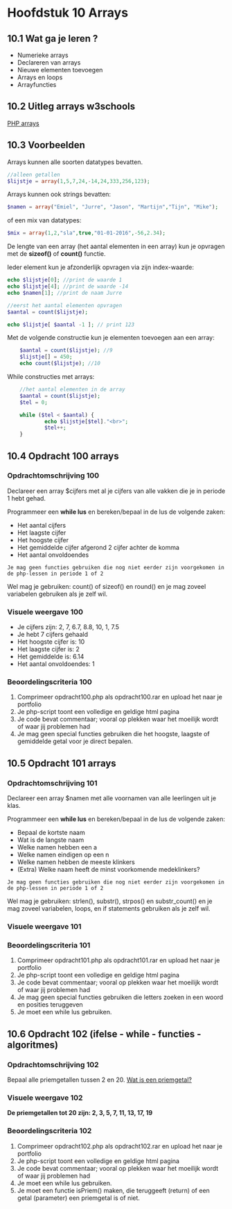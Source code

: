 # Hoofdstuk 10 Arrays

## 10.1 Wat ga je leren ?

- Numerieke arrays
- Declareren van arrays
- Nieuwe elementen toevoegen
- Arrays en loops
- Arrayfuncties

## 10.2 Uitleg arrays w3schools

[PHP arrays](http://www.w3schools.com/Php/php_arrays.asp)

## 10.3 Voorbeelden

Arrays kunnen alle soorten datatypes bevatten.
~~~php
//alleen getallen
$lijstje = array(1,5,7,24,-14,24,333,256,123);
~~~

Arrays kunnen ook strings bevatten:
~~~php
$namen = array("Emiel", "Jurre", "Jason", "Martijn","Tijn", "Mike");
~~~

of een mix van datatypes:
~~~php
$mix = array(1,2,"sla",true,"01-01-2016",-56,2.34);
~~~

De lengte van een array (het aantal elementen in een array) kun je opvragen met de __sizeof()__ of __count()__ functie.

Ieder element kun je afzonderlijk opvragen via zijn index-waarde: <br>

~~~php
echo $lijstje[0]; //print de waarde 1
echo $lijstje[4]; //print de waarde -14
echo $namen[1]; //print de naam Jurre

//eerst het aantal elementen opvragen
$aantal = count($lijstje);

echo $lijstje[ $aantal -1 ]; // print 123
~~~

Met de volgende constructie kun je elementen toevoegen aan een array:<br>
~~~php
    $aantal = count($lijstje); //9
    $lijstje[] = 450;
    echo count($lijstje); //10
~~~

While constructies met arrays:
~~~php 
    //het aantal elementen in de array
    $aantal = count($lijstje);
    $tel = 0;

    while ($tel < $aantal) {
            echo $lijstje[$tel]."<br>";
            $tel++;
    }
~~~

## 10.4 Opdracht 100 arrays

### Opdrachtomschrijving 100
Declareer een array $cijfers met al je cijfers van alle vakken die je in periode 1 hebt gehad.

Programmeer een __while lus__ en bereken/bepaal in de lus de volgende zaken:<br>
- Het aantal cijfers
- Het laagste cijfer
- Het hoogste cijfer
- Het gemiddelde cijfer afgerond 2 cijfer achter de komma
- Het aantal onvoldoendes

``Je mag geen functies gebruiken die nog niet eerder zijn voorgekomen in de php-lessen in periode 1 of 2``

Wel mag je gebruiken: count() of sizeof() en round() en je mag zoveel variabelen gebruiken als je zelf wil.

### Visuele weergave 100

- Je cijfers zijn: 2, 7, 6.7, 8.8, 10, 1, 7.5
- Je hebt 7 cijfers gehaald
- Het hoogste cijfer is: 10
- Het laagste cijfer is: 2
- Het gemiddelde is: 6.14
- Het aantal onvoldoendes: 1

### Beoordelingscriteria 100
1. Comprimeer opdracht100.php als opdracht100.rar en upload het naar je portfolio
2. Je php-script toont een volledige en geldige html pagina
3. Je code bevat commentaar; vooral op plekken waar het moeilijk wordt of waar jij problemen had
4. Je mag geen special functies gebruiken die het hoogste, laagste of gemiddelde getal voor je direct bepalen.

## 10.5 Opdracht 101 arrays

### Opdrachtomschrijving 101
Declareer een array $namen met alle voornamen van alle leerlingen uit je klas.

Programmeer een __while lus__ en bereken/bepaal in de lus de volgende zaken:<br>
- Bepaal de kortste naam
- Wat is de langste naam
- Welke namen hebben een a 
- Welke namen eindigen op een n
- Welke namen hebben de meeste klinkers
- (Extra) Welke naam heeft de minst voorkomende medeklinkers?

``Je mag geen functies gebruiken die nog niet eerder zijn voorgekomen in de php-lessen in periode 1 of 2``

Wel mag je gebruiken: strlen(), substr(), strpos() en substr_count() en je mag zoveel variabelen, loops, en if statements gebruiken als je zelf wil.

### Visuele weergave 101

### Beoordelingscriteria 101
1. Comprimeer opdracht101.php als opdracht101.rar en upload het naar je portfolio
2. Je php-script toont een volledige en geldige html pagina
3. Je code bevat commentaar; vooral op plekken waar het moeilijk wordt of waar jij problemen had
4. Je mag geen special functies gebruiken die letters zoeken in een woord en posities teruggeven
5. Je moet een while lus gebruiken.

## 10.6 Opdracht 102 (ifelse - while - functies - algoritmes)

### Opdrachtomschrijving 102
Bepaal alle priemgetallen tussen 2 en 20. [Wat is een priemgetal?](https://nl.wikipedia.org/wiki/Priemgetal)

### Visuele weergave 102
__De priemgetallen tot 20 zijn: 2, 3, 5, 7, 11, 13, 17, 19__

### Beoordelingscriteria 102
1. Comprimeer opdracht102.php als opdracht102.rar en upload het naar je portfolio
2. Je php-script toont een volledige en geldige html pagina
3. Je code bevat commentaar; vooral op plekken waar het moeilijk wordt of waar jij problemen had
4. Je moet een while lus gebruiken.
5. Je moet een functie isPriem() maken, die teruggeeft (return) of een getal (parameter) een priemgetal is of niet.

